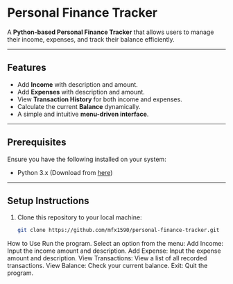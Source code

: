 # Personal Finance Tracker

A **Python-based Personal Finance Tracker** that allows users to manage their income, expenses, and track their balance efficiently.

---

## Features

- Add **Income** with description and amount.
- Add **Expenses** with description and amount.
- View **Transaction History** for both income and expenses.
- Calculate the current **Balance** dynamically.
- A simple and intuitive **menu-driven interface**.

---

## Prerequisites

Ensure you have the following installed on your system:

- Python 3.x (Download from [here](https://www.python.org/downloads/))

---

## Setup Instructions

1. Clone this repository to your local machine:
   ```bash
   git clone https://github.com/mfx1590/personal-finance-tracker.git
How to Use
Run the program.
Select an option from the menu:
Add Income: Input the income amount and description.
Add Expense: Input the expense amount and description.
View Transactions: View a list of all recorded transactions.
View Balance: Check your current balance.
Exit: Quit the program.
